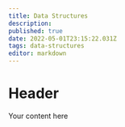```yaml
---
title: Data Structures
description: 
published: true
date: 2022-05-01T23:15:22.031Z
tags: data-structures
editor: markdown
---
```


# Header
Your content here
